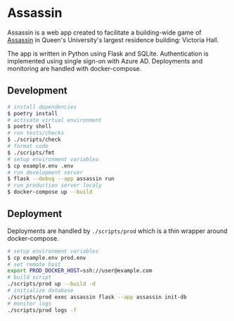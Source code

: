 # Assassin

Assassin is a web app created to facilitate a building-wide game of
[Assassin](https://en.wikipedia.org/wiki/Assassin_(game)) in Queen's
University's largest residence building: Victoria Hall.

The app is written in Python using Flask and SQLite. Authentication is
implemented using single sign-on with Azure AD. Deployments and monitoring are
handled with docker-compose.

## Development

```sh
# install dependencies
$ poetry install
# activate virtual environment
$ poetry shell
# run tests/checks
$ ./scripts/check
# format code
$ ./scripts/fmt
# setup environment variables
$ cp example.env .env
# run development server
$ flask --debug --app assassin run
# run production server localy
$ docker-compose up --build
```

## Deployment

Deployments are handled by `./scripts/prod` which is a thin wrapper around
docker-compose.

```sh
# setup environment variables
$ cp example.env prod.env
# set remote host
export PROD_DOCKER_HOST=ssh://user@example.com
# build script
./scripts/prod up --build -d
# initialize database
./scripts/prod exec assassin flask --app assassin init-db
# monitor logs
./scripts/prod logs -f
```
